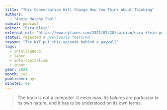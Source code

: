 ```yaml
---
title: "This Conversation Will Change How You Think About Thinking"
authors:
  - "Annie Murphy Paul"
subcat: podcast
editor: "Ezra Klein"
external_url: "https://www.nytimes.com/2021/07/20/opinion/ezra-klein-podcast-annie-murphy-paul.html"
status: rejected # previously featured
reason: "The NYT put this episode behind a paywall"
tags:
  - intelligence
  - labor
  - info-capitalism
  - inner
year: 2021
month: jul
publisher: nyt
minutes: 69
---
```


> The brain is not a computer. It never was.
Its failures are particular to its own nature, and it has to be understood on its own terms.
